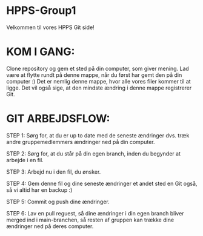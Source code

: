 # HPPS-Group1
Velkommen til vores HPPS Git side!

# KOM I GANG:

Clone repository og gem et sted på din computer, som giver mening. 
Lad være at flytte rundt på denne mappe, når du først har gemt den på din computer :)
Det er nemlig denne mappe, hvor alle vores filer kommer til at ligge.
Det vil også sige, at den mindste ændring i denne mappe registrerer Git.

# GIT ARBEJDSFLOW:

STEP 1: Sørg for, at du er up to date med de seneste ændringer dvs. træk andre gruppemedlemmers ændringer ned på din computer.

STEP 2: Sørg for, at du står på din egen branch, inden du begynder at arbejde i en fil.

STEP 3: Arbejd nu i den fil, du ønsker.

STEP 4: Gem denne fil og dine seneste ændringer et andet sted en Git også, så vi altid har en backup :)

STEP 5: Commit og push dine ændringer.

STEP 6: Lav en pull reguest, så dine ændringer i din egen branch bliver merged ind i main-branchen, 
så resten af gruppen kan trække dine ændringer ned på deres computer.
